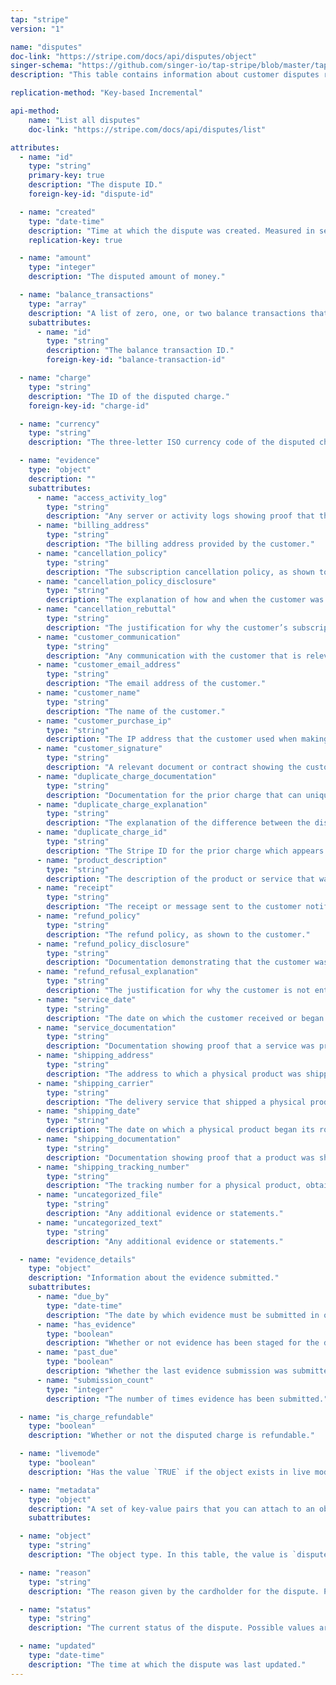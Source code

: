 ```yaml
---
tap: "stripe"
version: "1"

name: "disputes"
doc-link: "https://stripe.com/docs/api/disputes/object"
singer-schema: "https://github.com/singer-io/tap-stripe/blob/master/tap_stripe/schemas/disputes.json"
description: "This table contains information about customer disputes related to charges on their credit card."

replication-method: "Key-based Incremental"

api-method:
    name: "List all disputes"
    doc-link: "https://stripe.com/docs/api/disputes/list"

attributes:
  - name: "id"
    type: "string"
    primary-key: true
    description: "The dispute ID."
    foreign-key-id: "dispute-id"

  - name: "created"
    type: "date-time"
    description: "Time at which the dispute was created. Measured in seconds since the Unix epoch."
    replication-key: true  

  - name: "amount"
    type: "integer"
    description: "The disputed amount of money."

  - name: "balance_transactions"
    type: "array"
    description: "A list of zero, one, or two balance transactions that show funds withdrawn and reinstated to a Stripe account as a result of the dispute."
    subattributes:
      - name: "id"
        type: "string"
        description: "The balance transaction ID."
        foreign-key-id: "balance-transaction-id"

  - name: "charge"
    type: "string"
    description: "The ID of the disputed charge."
    foreign-key-id: "charge-id"

  - name: "currency"
    type: "string"
    description: "The three-letter ISO currency code of the disputed charge."

  - name: "evidence"
    type: "object"
    description: ""
    subattributes:
      - name: "access_activity_log"
        type: "string"
        description: "Any server or activity logs showing proof that the customer accessed or downloaded the purchased digital product."
      - name: "billing_address"
        type: "string"
        description: "The billing address provided by the customer."
      - name: "cancellation_policy"
        type: "string"
        description: "The subscription cancellation policy, as shown to the customer."
      - name: "cancellation_policy_disclosure"
        type: "string"
        description: "The explanation of how and when the customer was shown the refund policy prior to purchase."
      - name: "cancellation_rebuttal"
        type: "string"
        description: "The justification for why the customer’s subscription was not canceled."
      - name: "customer_communication"
        type: "string"
        description: "Any communication with the customer that is relevant to your case."
      - name: "customer_email_address"
        type: "string"
        description: "The email address of the customer."
      - name: "customer_name"
        type: "string"
        description: "The name of the customer."
      - name: "customer_purchase_ip"
        type: "string"
        description: "The IP address that the customer used when making the purchase."
      - name: "customer_signature"
        type: "string"
        description: "A relevant document or contract showing the customer’s signature."
      - name: "duplicate_charge_documentation"
        type: "string"
        description: "Documentation for the prior charge that can uniquely identify the charge."
      - name: "duplicate_charge_explanation"
        type: "string"
        description: "The explanation of the difference between the disputed charge versus the prior charge that appears to be a duplicate."
      - name: "duplicate_charge_id"
        type: "string"
        description: "The Stripe ID for the prior charge which appears to be a duplicate of the disputed charge."
      - name: "product_description"
        type: "string"
        description: "The description of the product or service that was sold."
      - name: "receipt"
        type: "string"
        description: "The receipt or message sent to the customer notifying them of the charge."
      - name: "refund_policy"
        type: "string"
        description: "The refund policy, as shown to the customer."
      - name: "refund_policy_disclosure"
        type: "string"
        description: "Documentation demonstrating that the customer was shown your refund policy prior to purchase."
      - name: "refund_refusal_explanation"
        type: "string"
        description: "The justification for why the customer is not entitled to a refund."
      - name: "service_date"
        type: "string"
        description: "The date on which the customer received or began receiving the purchased service."
      - name: "service_documentation"
        type: "string"
        description: "Documentation showing proof that a service was provided to the customer."
      - name: "shipping_address"
        type: "string"
        description: "The address to which a physical product was shipped."
      - name: "shipping_carrier"
        type: "string"
        description: "The delivery service that shipped a physical product, such as `Fedex`, `UPS`, `USPS`, etc."
      - name: "shipping_date"
        type: "string"
        description: "The date on which a physical product began its route to the shipping address."
      - name: "shipping_documentation"
        type: "string"
        description: "Documentation showing proof that a product was shipped to the customer at the same address the customer provided."
      - name: "shipping_tracking_number"
        type: "string"
        description: "The tracking number for a physical product, obtained from the delivery service. If multiple tracking numbers were generated, these will be comma-delineated."
      - name: "uncategorized_file"
        type: "string"
        description: "Any additional evidence or statements."
      - name: "uncategorized_text"
        type: "string"
        description: "Any additional evidence or statements."

  - name: "evidence_details"
    type: "object"
    description: "Information about the evidence submitted."
    subattributes:
      - name: "due_by"
        type: "date-time"
        description: "The date by which evidence must be submitted in order to successfully challenge dispute."
      - name: "has_evidence"
        type: "boolean"
        description: "Whether or not evidence has been staged for the dispute."
      - name: "past_due"
        type: "boolean"
        description: "Whether the last evidence submission was submitted past the due date."
      - name: "submission_count"
        type: "integer"
        description: "The number of times evidence has been submitted."

  - name: "is_charge_refundable"
    type: "boolean"
    description: "Whether or not the disputed charge is refundable."

  - name: "livemode"
    type: "boolean"
    description: "Has the value `TRUE` if the object exists in live mode or the value `FALSE` if the object exists in test mode."

  - name: "metadata"
    type: "object"
    description: "A set of key-value pairs that you can attach to an object."
    subattributes:

  - name: "object"
    type: "string"
    description: "The object type. In this table, the value is `dispute`."

  - name: "reason"
    type: "string"
    description: "The reason given by the cardholder for the dispute. Possible values are: `bank_cannot_process`, `check_returned`, `credit_not_processed`, `customer_initiated`, `debit_not_authorized`, `duplicate`, `fraudulent`, `general`, `incorrect_account_details`, `insufficient_funds`, `product_not_received`, `product_unacceptable`, `subscription_canceled`, or `unrecognized`."

  - name: "status"
    type: "string"
    description: "The current status of the dispute. Possible values are: `warning_needs_response`, `warning_under_review`, `warning_closed`, `needs_response`, `under_review`, `charge_refunded`, `won`, or `lost`."

  - name: "updated"
    type: "date-time"
    description: "The time at which the dispute was last updated."
---
```

